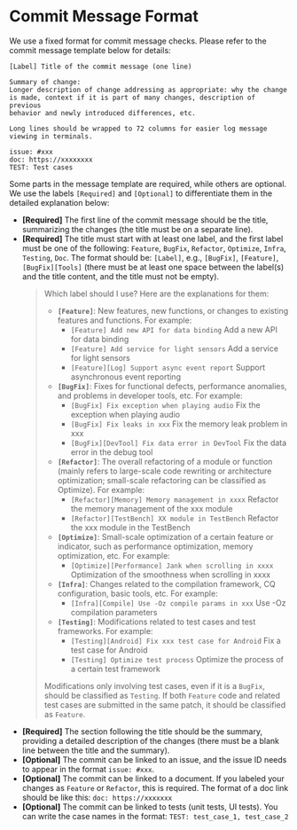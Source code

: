 # Commit Message Format
We use a fixed format for commit message checks. Please refer to the commit message template below for details:
```
[Label] Title of the commit message (one line)

Summary of change:
Longer description of change addressing as appropriate: why the change
is made, context if it is part of many changes, description of previous
behavior and newly introduced differences, etc.

Long lines should be wrapped to 72 columns for easier log message
viewing in terminals.

issue: #xxx
doc: https://xxxxxxxx
TEST: Test cases
```
Some parts in the message template are required, while others are optional. We use the labels `[Required]` and `[Optional]` to differentiate them in the detailed explanation below:
- **[Required]** The first line of the commit message should be the title, summarizing the changes (the title must be on a separate line).
- **[Required]** The title must start with at least one label, and the first label must be one of the following: `Feature`, `BugFix`, `Refactor`, `Optimize`, `Infra`, `Testing`, `Doc`. The format should be: `[Label]`, e.g., `[BugFix]`, `[Feature]`, `[BugFix][Tools]` (there must be at least one space between the label(s) and the title content, and the title must not be empty).
    >
    > Which label should I use? Here are the explanations for them:
    > - **`[Feature]`**: New features, new functions, or changes to existing features and functions. For example:
    >   - `[Feature] Add new API for data binding` Add a new API for data binding
    >   - `[Feature] Add service for light sensors` Add a service for light sensors
    >   - `[Feature][Log] Support async event report` Support asynchronous event reporting
    > - **`[BugFix]`**: Fixes for functional defects, performance anomalies, and problems in developer tools, etc. For example:
    >   - `[BugFix] Fix exception when playing audio` Fix the exception when playing audio
    >   - `[BugFix] Fix leaks in xxx` Fix the memory leak problem in xxx
    >   - `[BugFix][DevTool] Fix data error in DevTool` Fix the data error in the debug tool
    > - **`[Refactor]`**: The overall refactoring of a module or function (mainly refers to large-scale code rewriting or architecture optimization; small-scale refactoring can be classified as Optimize). For example:
    >   - `[Refactor][Memory] Memory management in xxxx` Refactor the memory management of the xxx module
    >   - `[Refactor][TestBench] XX module in TestBench` Refactor the xxx module in the TestBench
    > - **`[Optimize]`**: Small-scale optimization of a certain feature or indicator, such as performance optimization, memory optimization, etc. For example:
    >   - `[Optimize][Performance] Jank when scrolling in xxxx` Optimization of the smoothness when scrolling in xxxx
    > - **`[Infra]`**: Changes related to the compilation framework, CQ configuration, basic tools, etc. For example:
    >   - `[Infra][Compile] Use -Oz compile params in xxx` Use -Oz compilation parameters
    > - **`[Testing]`**: Modifications related to test cases and test frameworks. For example:
    >   - `[Testing][Android] Fix xxx test case for Android` Fix a test case for Android
    >   - `[Testing] Optimize test process` Optimize the process of a certain test framework
    >
    > Modifications only involving test cases, even if it is a `BugFix`, should be classified as `Testing`.
    > If both `Feature` code and related test cases are submitted in the same patch, it should be classified as `Feature`.
- **[Required]** The section following the title should be the summary, providing a detailed description of the changes (there must be a blank line between the title and the summary).
- **[Optional]** The commit can be linked to an issue, and the issue ID needs to appear in the format `issue: #xxx`.
- **[Optional]** The commit can be linked to a document. If you labeled your changes as `Feature` or `Refactor`, this is required. The format of a doc link should be like this: `doc: https://xxxxxxx`
- **[Optional]** The commit can be linked to tests (unit tests, UI tests). You can write the case names in the format: `TEST: test_case_1, test_case_2`